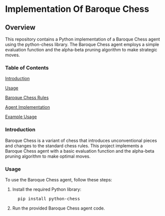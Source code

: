 # Implementation Of Baroque Chess

## Overview
This repository contains a Python implementation of a Baroque Chess agent using the python-chess library. The Baroque Chess agent employs a simple evaluation function and the alpha-beta pruning algorithm to make strategic moves.

### Table of Contents
[Introduction](#Introduction)

[Usage](#Usage)

[Baroque Chess Rules](#Baroque-Chess-Rules)

[Agent Implementation](#Agent-Implementation)

[Example Usage](#Example-Usage)

### Introduction

Baroque Chess is a variant of chess that introduces unconventional pieces and changes to the standard chess rules. This project implements a Baroque Chess agent with a basic evaluation function and the alpha-beta pruning algorithm to make optimal moves.

### Usage
To use the Baroque Chess agent, follow these steps:
1. Install the required Python library:
   <pre>
     pip install python-chess
   </pre>
2. Run the provided Baroque Chess agent code.
